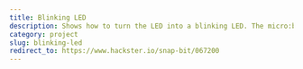 ```yaml
---
title: Blinking LED
description: Shows how to turn the LED into a blinking LED. The micro:bit will automatically turn the LED on and off every second.
category: project
slug: blinking-led
redirect_to: https://www.hackster.io/snap-bit/067200
---
```

